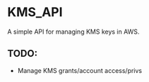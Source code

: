 # KMS_API

A simple API for managing KMS keys in AWS. 

## TODO:
- Manage KMS grants/account access/privs
